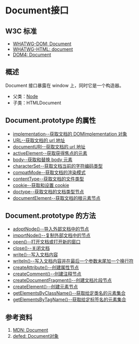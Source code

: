 # Document接口

## W3C 标准
- [WHATWG-DOM: Document](https://dom.spec.whatwg.org/#interface-document)
- [WHATWG-HTML: document](https://html.spec.whatwg.org/multipage/dom.html#the-document-object)
- [DOM4: Document](https://www.w3.org/TR/dom/#interface-document)

## 概述
Document 接口暴露在 window 上，同时它是一个构造器。

- 父类：[Node](../Node/Node.md)
- 子类：HTMLDocument

## Document.prototype 的属性

- [implementation--获取文档的 DOMImplementation 对象](./implementation/implementation.md)
- [URL--获取文档的 url 地址](./URL/URL.md)
- [documentURI--获取文档的 url 地址](./documentURI/documentURI.md)
- [activeElement--获取获得焦点的元素](./activeElement/activeElement.md)
- [body--获取和替换 body 元素](./body/body.md)
- [characterSet--获取文档当前的字符编码类型](./characterSet/characterSet.md)
- [compatMode--获取文档的渲染模式](./compatMode/compatMode.md)
- [contentType--获取文档的文件类型](./contentType/contentType.md)
- [cookie--获取和设置 cookie](./cookie/cookie.md)
- [doctype--获取文档的文档类型节点](./doctype/doctype.md)
- [documentElement--获取文档的根元素节点](./documentElement/documentElement.md)

## Document.prototype 的方法

- [adoptNode()--导入外部文档中的节点](./adoptNode()/adoptNode().md)
- [importNode()--复制外部文档中的节点](./importNode()/importNode().md)
- [open()--打开文档或打开新的窗口](./open()/open().md)
- [close()--关闭文档](./close()/close().md)
- [write()--写入文档内容](./write()/write().md)
- [writeln()--写入文档内容并在最后一个参数末尾加一个换行符](./writeln()/writeln().md)
- [createAttribute()--创建属性节点](./createAttribute()/createAttribute().md)
- [createComment()--创建注释节点](./createComment()/createComment().md)
- [createDocumentFragment()--创建文档片段节点](./createDocumentFragment()/createDocumentFragment().md)
- [createElement()--创建元素节点](./createElement()/createElement.md)
- [getElementsByClassName()--获取给定类名的元素集合](./getElementsByClassName()/getElementsByClassName().md)
- [getElementsByTagName()--获取给定标签名的元素集合](./getElementsByTagName()/getElementsByTagName().md)


## 参考资料
1. [MDN: Document](https://developer.mozilla.org/en-US/docs/Web/API/Document)
2. [defed: Document对象](https://defed.github.io/原生DOM系列-Document对象/)
